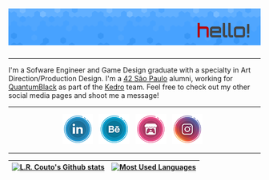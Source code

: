 # [![lrcouto header](https://raw.githubusercontent.com/lrcouto/lrcouto/main/GITHUB_Header.png)](https://linktr.ee/lrcouto/)

---

I'm a Sofware Engineer and Game Design graduate with a specialty in Art Direction/Production Design. I'm a <a href='https://www.42sp.org.br/'>42 São Paulo</a> alumni, working for <a href='https://www.mckinsey.com.br/our-insights/quantumblack-ai-by-mckinsey'>QuantumBlack</a> as part of the <a href='https://github.com/kedro-org/kedro'>Kedro</a> team. Feel free to check out my other social media pages and shoot me a message!

---

<p align='center'>
<a href="https://www.linkedin.com/in/lrcouto/"><img src="https://raw.githubusercontent.com/lrcouto/lrcouto/main/icon_linkedin.png"></a>&nbsp;&nbsp;
<a href="https://www.behance.net/onegrumpyrobot/"><img src="https://raw.githubusercontent.com/lrcouto/lrcouto/main/icon_behance.png"></a>&nbsp;&nbsp;
<a href="https://lrcouto.itch.io/"><img src="https://raw.githubusercontent.com/lrcouto/lrcouto/main/icon_itchio.png"></a>&nbsp;&nbsp;
<a href="https://www.instagram.com/onegrumpyrobot/"><img src="https://raw.githubusercontent.com/lrcouto/lrcouto/main/icon_instagram.png"></a>&nbsp;&nbsp;
</p>

---

|[![L.R. Couto's Github stats](https://github-readme-stats.vercel.app/api?username=lrcouto&count_private=true&show_icons=true&hide=contribs,issues&hide_border=true)](https://github.com/lrcouto?tab=repositories)   | [![Most Used Languages](https://github-readme-stats.vercel.app/api/top-langs/?username=lrcouto&layout=compact&hide_border=true)](https://github.com/lrcouto?tab=repositories)  |
|---|---|
